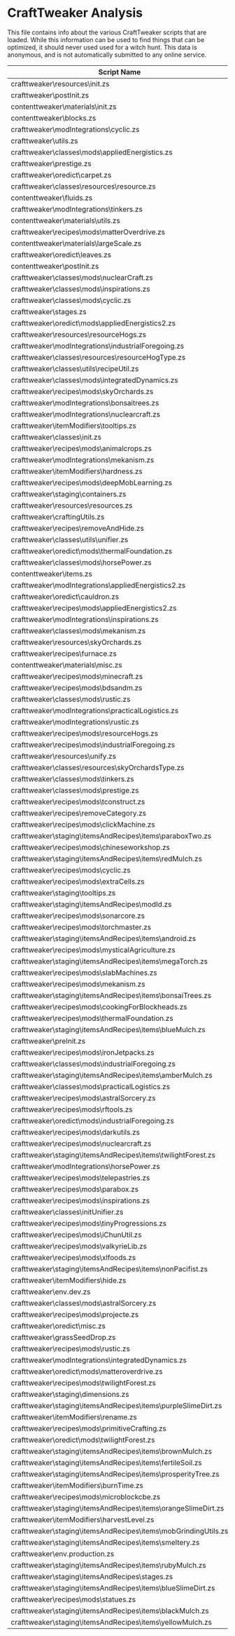 # CraftTweaker Analysis

This file contains info about the various CraftTweaker scripts that are loaded.
While this information can be used to find things that can be optimized, it
should never used used for a witch hunt. This data is anonymous, and is not
automatically submitted to any online service.

| Script Name                                                    | Time  |
|----------------------------------------------------------------|-------|
| crafttweaker\resources\init.zs                                 | 447ms |
| crafttweaker\postInit.zs                                       | 283ms |
| contenttweaker\materials\init.zs                               | 191ms |
| contenttweaker\blocks.zs                                       | 75ms  |
| crafttweaker\modIntegrations\cyclic.zs                         | 56ms  |
| crafttweaker\utils.zs                                          | 38ms  |
| crafttweaker\classes\mods\appliedEnergistics.zs                | 31ms  |
| crafttweaker\prestige.zs                                       | 30ms  |
| crafttweaker\oredict\carpet.zs                                 | 25ms  |
| crafttweaker\classes\resources\resource.zs                     | 21ms  |
| contenttweaker\fluids.zs                                       | 21ms  |
| crafttweaker\modIntegrations\tinkers.zs                        | 18ms  |
| contenttweaker\materials\utils.zs                              | 16ms  |
| crafttweaker\recipes\mods\matterOverdrive.zs                   | 14ms  |
| contenttweaker\materials\largeScale.zs                         | 14ms  |
| crafttweaker\oredict\leaves.zs                                 | 13ms  |
| contenttweaker\postInit.zs                                     | 13ms  |
| crafttweaker\classes\mods\nuclearCraft.zs                      | 12ms  |
| crafttweaker\classes\mods\inspirations.zs                      | 9ms   |
| crafttweaker\classes\mods\cyclic.zs                            | 8ms   |
| crafttweaker\stages.zs                                         | 8ms   |
| crafttweaker\oredict\mods\appliedEnergistics2.zs               | 7ms   |
| crafttweaker\resources\resourceHogs.zs                         | 7ms   |
| crafttweaker\modIntegrations\industrialForegoing.zs            | 7ms   |
| crafttweaker\classes\resources\resourceHogType.zs              | 6ms   |
| crafttweaker\classes\utils\recipeUtil.zs                       | 6ms   |
| crafttweaker\classes\mods\integratedDynamics.zs                | 6ms   |
| crafttweaker\recipes\mods\skyOrchards.zs                       | 6ms   |
| crafttweaker\modIntegrations\bonsaitrees.zs                    | 6ms   |
| crafttweaker\modIntegrations\nuclearcraft.zs                   | 6ms   |
| crafttweaker\itemModifiers\tooltips.zs                         | 6ms   |
| crafttweaker\classes\init.zs                                   | 5ms   |
| crafttweaker\recipes\mods\animalcrops.zs                       | 5ms   |
| crafttweaker\modIntegrations\mekanism.zs                       | 5ms   |
| crafttweaker\itemModifiers\hardness.zs                         | 5ms   |
| crafttweaker\recipes\mods\deepMobLearning.zs                   | 5ms   |
| crafttweaker\staging\containers.zs                             | 5ms   |
| crafttweaker\resources\resources.zs                            | 5ms   |
| crafttweaker\craftingUtils.zs                                  | 5ms   |
| crafttweaker\recipes\removeAndHide.zs                          | 5ms   |
| crafttweaker\classes\utils\unifier.zs                          | 4ms   |
| crafttweaker\oredict\mods\thermalFoundation.zs                 | 4ms   |
| crafttweaker\classes\mods\horsePower.zs                        | 4ms   |
| contenttweaker\items.zs                                        | 4ms   |
| crafttweaker\modIntegrations\appliedEnergistics2.zs            | 4ms   |
| crafttweaker\oredict\cauldron.zs                               | 3ms   |
| crafttweaker\recipes\mods\appliedEnergistics2.zs               | 3ms   |
| crafttweaker\modIntegrations\inspirations.zs                   | 3ms   |
| crafttweaker\classes\mods\mekanism.zs                          | 3ms   |
| crafttweaker\resources\skyOrchards.zs                          | 3ms   |
| crafttweaker\recipes\furnace.zs                                | 3ms   |
| contenttweaker\materials\misc.zs                               | 3ms   |
| crafttweaker\recipes\mods\minecraft.zs                         | 3ms   |
| crafttweaker\recipes\mods\bdsandm.zs                           | 2ms   |
| crafttweaker\classes\mods\rustic.zs                            | 2ms   |
| crafttweaker\modIntegrations\practicalLogistics.zs             | 2ms   |
| crafttweaker\modIntegrations\rustic.zs                         | 2ms   |
| crafttweaker\recipes\mods\resourceHogs.zs                      | 2ms   |
| crafttweaker\recipes\mods\industrialForegoing.zs               | 2ms   |
| crafttweaker\resources\unify.zs                                | 2ms   |
| crafttweaker\classes\resources\skyOrchardsType.zs              | 2ms   |
| crafttweaker\classes\mods\tinkers.zs                           | 2ms   |
| crafttweaker\classes\mods\prestige.zs                          | 2ms   |
| crafttweaker\recipes\mods\tconstruct.zs                        | 2ms   |
| crafttweaker\recipes\removeCategory.zs                         | 2ms   |
| crafttweaker\recipes\mods\clickMachine.zs                      | 1ms   |
| crafttweaker\staging\itemsAndRecipes\items\paraboxTwo.zs       | 1ms   |
| crafttweaker\recipes\mods\chineseworkshop.zs                   | 1ms   |
| crafttweaker\staging\itemsAndRecipes\items\redMulch.zs         | 1ms   |
| crafttweaker\recipes\mods\cyclic.zs                            | 1ms   |
| crafttweaker\recipes\mods\extraCells.zs                        | 1ms   |
| crafttweaker\staging\tooltips.zs                               | 1ms   |
| crafttweaker\staging\itemsAndRecipes\modId.zs                  | 1ms   |
| crafttweaker\recipes\mods\sonarcore.zs                         | 1ms   |
| crafttweaker\recipes\mods\torchmaster.zs                       | 1ms   |
| crafttweaker\staging\itemsAndRecipes\items\android.zs          | 1ms   |
| crafttweaker\recipes\mods\mysticalAgriculture.zs               | 1ms   |
| crafttweaker\staging\itemsAndRecipes\items\megaTorch.zs        | 1ms   |
| crafttweaker\recipes\mods\slabMachines.zs                      | 1ms   |
| crafttweaker\recipes\mods\mekanism.zs                          | 1ms   |
| crafttweaker\staging\itemsAndRecipes\items\bonsaiTrees.zs      | 1ms   |
| crafttweaker\recipes\mods\cookingForBlockheads.zs              | 1ms   |
| crafttweaker\recipes\mods\thermalFoundation.zs                 | 1ms   |
| crafttweaker\staging\itemsAndRecipes\items\blueMulch.zs        | 1ms   |
| crafttweaker\preInit.zs                                        | 1ms   |
| crafttweaker\recipes\mods\ironJetpacks.zs                      | 1ms   |
| crafttweaker\classes\mods\industrialForegoing.zs               | 1ms   |
| crafttweaker\staging\itemsAndRecipes\items\amberMulch.zs       | 1ms   |
| crafttweaker\classes\mods\practicalLogistics.zs                | 1ms   |
| crafttweaker\recipes\mods\astralSorcery.zs                     | 1ms   |
| crafttweaker\recipes\mods\rftools.zs                           | 1ms   |
| crafttweaker\oredict\mods\industrialForegoing.zs               | 1ms   |
| crafttweaker\recipes\mods\darkutils.zs                         | 1ms   |
| crafttweaker\recipes\mods\nuclearcraft.zs                      | 1ms   |
| crafttweaker\staging\itemsAndRecipes\items\twilightForest.zs   | 1ms   |
| crafttweaker\modIntegrations\horsePower.zs                     | 1ms   |
| crafttweaker\recipes\mods\telepastries.zs                      | 1ms   |
| crafttweaker\recipes\mods\parabox.zs                           | 1ms   |
| crafttweaker\recipes\mods\inspirations.zs                      | 1ms   |
| crafttweaker\classes\initUnifier.zs                            | 1ms   |
| crafttweaker\recipes\mods\tinyProgressions.zs                  | 1ms   |
| crafttweaker\recipes\mods\iChunUtil.zs                         | 1ms   |
| crafttweaker\recipes\mods\valkyrieLib.zs                       | 1ms   |
| crafttweaker\recipes\mods\xlfoods.zs                           | 1ms   |
| crafttweaker\staging\itemsAndRecipes\items\nonPacifist.zs      | 1ms   |
| crafttweaker\itemModifiers\hide.zs                             | 1ms   |
| crafttweaker\env.dev.zs                                        | 1ms   |
| crafttweaker\classes\mods\astralSorcery.zs                     | 1ms   |
| crafttweaker\recipes\mods\projecte.zs                          | 1ms   |
| crafttweaker\oredict\misc.zs                                   | 1ms   |
| crafttweaker\grassSeedDrop.zs                                  | 1ms   |
| crafttweaker\recipes\mods\rustic.zs                            | 1ms   |
| crafttweaker\modIntegrations\integratedDynamics.zs             | 1ms   |
| crafttweaker\oredict\mods\matteroverdrive.zs                   | 1ms   |
| crafttweaker\recipes\mods\twilightForest.zs                    | 1ms   |
| crafttweaker\staging\dimensions.zs                             | 0ms   |
| crafttweaker\staging\itemsAndRecipes\items\purpleSlimeDirt.zs  | 0ms   |
| crafttweaker\itemModifiers\rename.zs                           | 0ms   |
| crafttweaker\recipes\mods\primitiveCrafting.zs                 | 0ms   |
| crafttweaker\oredict\mods\twilightForest.zs                    | 0ms   |
| crafttweaker\staging\itemsAndRecipes\items\brownMulch.zs       | 0ms   |
| crafttweaker\staging\itemsAndRecipes\items\fertileSoil.zs      | 0ms   |
| crafttweaker\staging\itemsAndRecipes\items\prosperityTree.zs   | 0ms   |
| crafttweaker\itemModifiers\burnTime.zs                         | 0ms   |
| crafttweaker\recipes\mods\microblockcbe.zs                     | 0ms   |
| crafttweaker\staging\itemsAndRecipes\items\orangeSlimeDirt.zs  | 0ms   |
| crafttweaker\itemModifiers\harvestLevel.zs                     | 0ms   |
| crafttweaker\staging\itemsAndRecipes\items\mobGrindingUtils.zs | 0ms   |
| crafttweaker\staging\itemsAndRecipes\items\smeltery.zs         | 0ms   |
| crafttweaker\env.production.zs                                 | 0ms   |
| crafttweaker\staging\itemsAndRecipes\items\rubyMulch.zs        | 0ms   |
| crafttweaker\staging\itemsAndRecipes\stages.zs                 | 0ms   |
| crafttweaker\staging\itemsAndRecipes\items\blueSlimeDirt.zs    | 0ms   |
| crafttweaker\recipes\mods\statues.zs                           | 0ms   |
| crafttweaker\staging\itemsAndRecipes\items\blackMulch.zs       | 0ms   |
| crafttweaker\staging\itemsAndRecipes\items\yellowMulch.zs      | 0ms   |
